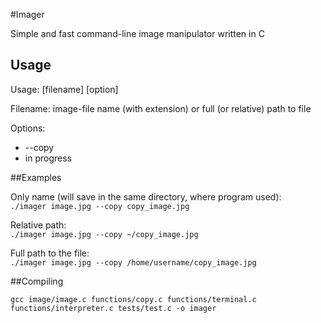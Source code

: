#Imager

Simple and fast command-line image manipulator written in C

## Usage

Usage: [filename] [option]

Filename: image-file name (with extension) or full (or relative) path to file

Options:

- --copy
- in progress

##Examples

Only name (will save in the same directory, where program used):  
`./imager image.jpg --copy copy_image.jpg`

Relative path:  
`./imager image.jpg --copy ~/copy_image.jpg`

Full path to the file:  
`./imager image.jpg --copy /home/username/copy_image.jpg`

##Compiling

`gcc image/image.c functions/copy.c functions/terminal.c functions/interpreter.c tests/test.c -o imager`
